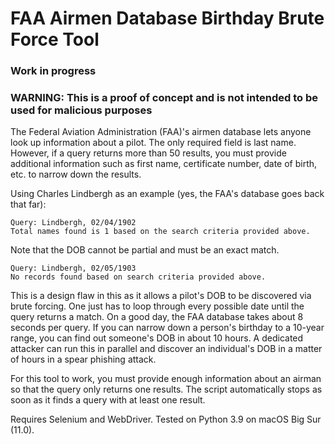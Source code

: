 # FAA Airmen Database Birthday Brute Force Tool

### Work in progress

### WARNING: This is a proof of concept and is not intended to be used for malicious purposes

The Federal Aviation Administration (FAA)'s airmen database lets anyone look up information about a pilot. The only required field is last name. However, if a query returns more than 50 results, you must provide additional information such as first name, certificate number, date of birth, etc. to narrow down the results. 

Using Charles Lindbergh as an example (yes, the FAA's database goes back that far): 

```
Query: Lindbergh, 02/04/1902
Total names found is 1 based on the search criteria provided above.
```

Note that the DOB cannot be partial and must be an exact match.

```
Query: Lindbergh, 02/05/1903
No records found based on search criteria provided above. 
```

This is a design flaw in this as it allows a pilot's DOB to be discovered via brute forcing. One just has to loop through every possible date until the query returns a match. On a good day, the FAA database takes about 8 seconds per query. If you can narrow down a person's birthday to a 10-year range, you can find out someone's DOB in about 10 hours. A dedicated attacker can run this in parallel and discover an individual's DOB in a matter of hours in a spear phishing attack.

For this tool to work, you must provide enough information about an airman so that the query only returns one results. The script automatically stops as soon as it finds a query with at least one result.

Requires Selenium and WebDriver. Tested on Python 3.9 on macOS Big Sur (11.0).
